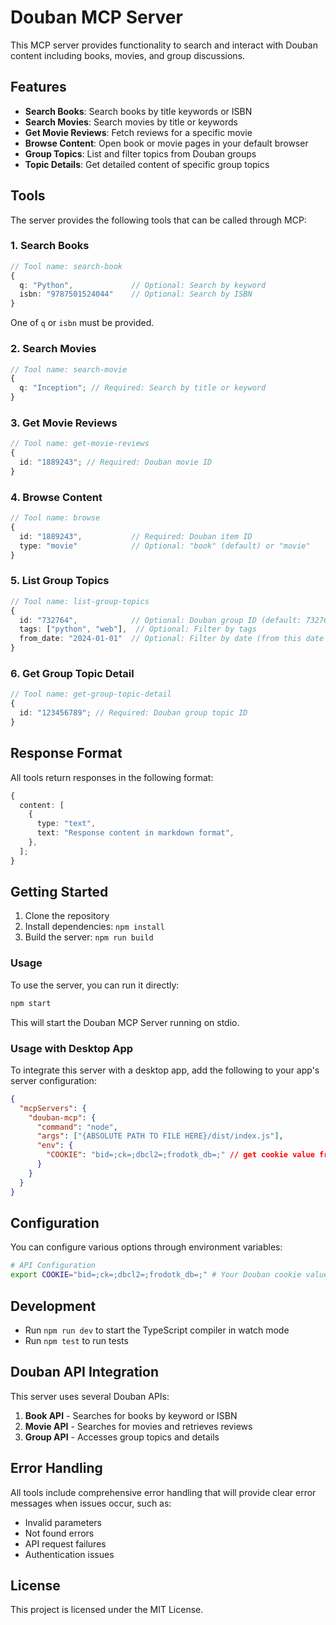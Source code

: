 # Douban MCP Server

This MCP server provides functionality to search and interact with Douban content including books, movies, and group discussions.

## Features

- **Search Books**: Search books by title keywords or ISBN
- **Search Movies**: Search movies by title or keywords
- **Get Movie Reviews**: Fetch reviews for a specific movie
- **Browse Content**: Open book or movie pages in your default browser
- **Group Topics**: List and filter topics from Douban groups
- **Topic Details**: Get detailed content of specific group topics

## Tools

The server provides the following tools that can be called through MCP:

### 1. Search Books

```typescript
// Tool name: search-book
{
  q: "Python",             // Optional: Search by keyword
  isbn: "9787501524044"    // Optional: Search by ISBN
}
```

One of `q` or `isbn` must be provided.

### 2. Search Movies

```typescript
// Tool name: search-movie
{
  q: "Inception"; // Required: Search by title or keyword
}
```

### 3. Get Movie Reviews

```typescript
// Tool name: get-movie-reviews
{
  id: "1889243"; // Required: Douban movie ID
}
```

### 4. Browse Content

```typescript
// Tool name: browse
{
  id: "1889243",           // Required: Douban item ID
  type: "movie"            // Optional: "book" (default) or "movie"
}
```

### 5. List Group Topics

```typescript
// Tool name: list-group-topics
{
  id: "732764",            // Optional: Douban group ID (default: 732764)
  tags: ["python", "web"],  // Optional: Filter by tags
  from_date: "2024-01-01"  // Optional: Filter by date (from this date onward)
}
```

### 6. Get Group Topic Detail

```typescript
// Tool name: get-group-topic-detail
{
  id: "123456789"; // Required: Douban group topic ID
}
```

## Response Format

All tools return responses in the following format:

```typescript
{
  content: [
    {
      type: "text",
      text: "Response content in markdown format",
    },
  ];
}
```

## Getting Started

1. Clone the repository
2. Install dependencies: `npm install`
3. Build the server: `npm run build`

### Usage

To use the server, you can run it directly:

```bash
npm start
```

This will start the Douban MCP Server running on stdio.

### Usage with Desktop App

To integrate this server with a desktop app, add the following to your app's server configuration:

```json
{
  "mcpServers": {
    "douban-mcp": {
      "command": "node",
      "args": ["{ABSOLUTE PATH TO FILE HERE}/dist/index.js"],
      "env": {
        "COOKIE": "bid=;ck=;dbcl2=;frodotk_db=;" // get cookie value from Douban website
      }
    }
  }
}
```

## Configuration

You can configure various options through environment variables:

```bash
# API Configuration
export COOKIE="bid=;ck=;dbcl2=;frodotk_db=;" # Your Douban cookie value for authenticated requests
```

## Development

- Run `npm run dev` to start the TypeScript compiler in watch mode
- Run `npm test` to run tests

## Douban API Integration

This server uses several Douban APIs:

1. **Book API** - Searches for books by keyword or ISBN
2. **Movie API** - Searches for movies and retrieves reviews
3. **Group API** - Accesses group topics and details

## Error Handling

All tools include comprehensive error handling that will provide clear error messages when issues occur, such as:

- Invalid parameters
- Not found errors
- API request failures
- Authentication issues

## License

This project is licensed under the MIT License.
